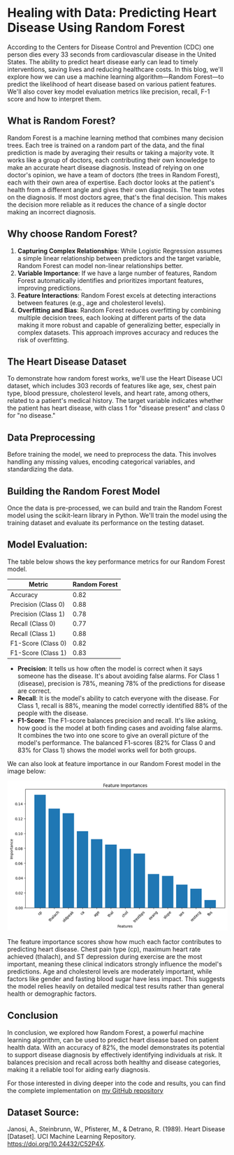 # Healing with Data: Predicting Heart Disease Using Random Forest

According to the Centers for Disease Control and Prevention (CDC) one person dies every 33 seconds from cardiovascular disease in the United States. The ability to predict heart disease early can lead to timely interventions, saving lives and reducing healthcare costs. In this blog, we'll explore how we can use a machine learning algorithm—Random Forest—to predict the likelihood of heart disease based on various patient features. We'll also cover key model evaluation metrics like precision, recall, F-1 score and how to interpret them.

## What is Random Forest?

Random Forest is a machine learning method that combines many decision trees. Each tree is trained on a random part of the data, and the final prediction is made by averaging their results or taking a majority vote. It works like a group of doctors, each contributing their own knowledge to make an accurate heart disease diagnosis. Instead of relying on one doctor's opinion, we have a team of doctors (the trees in Random Forest), each with their own area of expertise. Each doctor looks at the patient's health from a different angle and gives their own diagnosis. The team votes on the diagnosis. If most doctors agree, that's the final decision. This makes the decision more reliable as it reduces the chance of a single doctor making an incorrect diagnosis. 

## Why choose Random Forest?

1. **Capturing Complex Relationships**: While Logistic Regression assumes a simple linear relationship between predictors and the target variable, Random Forest can model non-linear relationships better.
2. **Variable Importance**: If we have a large number of features, Random Forest automatically identifies and prioritizes important features, improving predictions.
3. **Feature Interactions**: Random Forest excels at detecting interactions between features (e.g., age and cholesterol levels).
4. **Overfitting and Bias**: Random Forest reduces overfitting by combining multiple decision trees, each looking at different parts of the data making it more robust and capable of generalizing better, especially in complex datasets. This approach improves accuracy and reduces the risk of overfitting. 

## The Heart Disease Dataset

To demonstrate how random forest works, we'll use the Heart Disease UCI dataset, which includes 303 records of features like age, sex, chest pain type, blood pressure, cholesterol levels, and heart rate, among others, related to a patient's medical history. The target variable indicates whether the patient has heart disease, with class 1 for "disease present" and class 0 for "no disease."

## Data Preprocessing

Before training the model, we need to preprocess the data. This involves handling any missing values, encoding categorical variables, and standardizing the data. 

## Building the Random Forest Model

Once the data is pre-processed, we can build and train the Random Forest model using the scikit-learn library in Python. We'll train the model using the training dataset and evaluate its performance on the testing dataset.

## Model Evaluation:

The table below shows the key performance metrics for our Random Forest model.

| Metric | Random Forest |
|--------|--------------|
| Accuracy | 0.82 |
| Precision (Class 0) | 0.88 |
| Precision (Class 1) | 0.78 |
| Recall (Class 0) | 0.77 |
| Recall (Class 1) | 0.88 |
| F1-Score (Class 0) | 0.82 |
| F1-Score (Class 1) | 0.83 |

- **Precision**: It tells us how often the model is correct when it says someone has the disease. It's about avoiding false alarms. For Class 1 (disease), precision is 78%, meaning 78% of the predictions for disease are correct.
- **Recall**: It is the model's ability to catch everyone with the disease. For Class 1, recall is 88%, meaning the model correctly identified 88% of the people with the disease.
- **F1-Score**: The F1-score balances precision and recall. It's like asking, how good is the model at both finding cases and avoiding false alarms. It combines the two into one score to give an overall picture of the model's performance. The balanced F1-scores (82% for Class 0 and 83% for Class 1) shows the model works well for both groups.

We can also look at feature importance in our Random Forest model in the image below:

![Feature Importance for Heart Disease Prediction](/images/feature_imp_blog2.png)

The feature importance scores show how much each factor contributes to predicting heart disease. Chest pain type (cp), maximum heart rate achieved (thalach), and ST depression during exercise are the most important, meaning these clinical indicators strongly influence the model's predictions. Age and cholesterol levels are moderately important, while factors like gender and fasting blood sugar have less impact. This suggests the model relies heavily on detailed medical test results rather than general health or demographic factors.

## Conclusion

In conclusion, we explored how Random Forest, a powerful machine learning algorithm, can be used to predict heart disease based on patient health data. With an accuracy of 82%, the model demonstrates its potential to support disease diagnosis by effectively identifying individuals at risk. It balances precision and recall across both healthy and disease categories, making it a reliable tool for aiding early diagnosis.

For those interested in diving deeper into the code and results, you can find the complete implementation on [my GitHub repository](https://github.com/msmruthi/healing-with-data/blob/main/Heart_Disease_Diagnosis_Random_Forest.ipynb)
## Dataset Source:

Janosi, A., Steinbrunn, W., Pfisterer, M., & Detrano, R. (1989). Heart Disease [Dataset]. UCI Machine Learning Repository. https://doi.org/10.24432/C52P4X.
